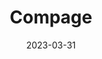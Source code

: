 ---
title: "Compage"
date: 2023-03-31
description: "this is meta description"
type : "changelog"
draft: true
---